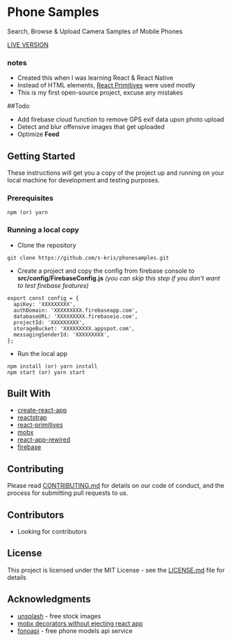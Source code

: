 # Phone Samples

Search, Browse & Upload Camera Samples of Mobile Phones

[LIVE VERSION](http://phonesamples.org)

### notes

* Created this when I was learning React & React Native
* Instead of HTML elements, [React Primitives](https://github.com/lelandrichardson/react-primitives) were used mostly
* This is my first open-source project, excuse any mistakes

##Todo

* Add firebase cloud function to remove GPS exif data upon photo upload
* Detect and blur offensive images that get uploaded
* Optimize **Feed**

## Getting Started

These instructions will get you a copy of the project up and running on your local machine for development and testing purposes.

### Prerequisites

```
npm (or) yarn
```

### Running a local copy

* Clone the repository

```
git clone https://github.com/s-kris/phonesamples.git
```

* Create a project and copy the config from firebase console to **src/config/FirebaseConfig.js**
  _(you can skip this step if you don't want to test firebase features)_

```
export const config = {
  apiKey: 'XXXXXXXXX',
  authDomain: 'XXXXXXXXX.firebaseapp.com',
  databaseURL: 'XXXXXXXXX.firebaseio.com',
  projectId: 'XXXXXXXXX',
  storageBucket: 'XXXXXXXXX.appspot.com',
  messagingSenderId: 'XXXXXXXXX',
};
```

* Run the local app

```
npm install (or) yarn install
npm start (or) yarn start
```

## Built With

* [create-react-app](https://github.com/facebook/create-react-app)
* [reactstrap](https://reactstrap.github.io)
* [react-primitives](https://github.com/lelandrichardson/react-primitives)
* [mobx](https://mobx.js.org)
* [react-app-rewired](https://github.com/timarney/react-app-rewired)
* [firebase](http://firebase.google.com)

## Contributing

Please read [CONTRIBUTING.md](https://github.com/s-kris/phonesamples/blob/master/CONTRIBUTING.md) for details on our code of conduct, and the process for submitting pull requests to us.

## Contributors

* Looking for contributors

## License

This project is licensed under the MIT License - see the [LICENSE.md](LICENSE.md) file for details

## Acknowledgments

* [unsplash](http://unsplash.com) - free stock images
* [mobx decorators without ejecting react app](https://github.com/leighhalliday/mobx-decorators-without-ejecting)
* [fonoapi](https://github.com/shakee93/fonoapi) - free phone models api service
